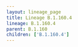 ```yaml
---
layout: lineage_page
title: Lineage B.1.160.4
lineage: B.1.160.4
parent: B.1.160
children: ['B.1.160.4']
---
```

